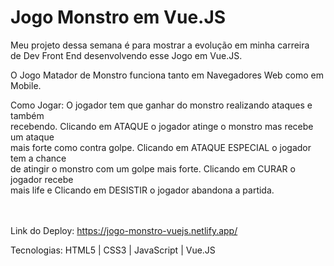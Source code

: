 # Jogo Monstro em Vue.JS
 
Meu projeto dessa semana é para mostrar a evolução em minha carreira <br>
de Dev Front End desenvolvendo esse Jogo em Vue.JS.

O Jogo Matador de Monstro funciona tanto em Navegadores Web como em Mobile.

Como Jogar: O jogador tem que ganhar do monstro realizando ataques e também <br>
recebendo. Clicando em ATAQUE o jogador atinge o monstro mas recebe um ataque <br>
mais forte como contra golpe. Clicando em ATAQUE ESPECIAL o jogador tem a chance <br>
de atingir o monstro com um golpe mais forte. Clicando em CURAR o jogador recebe <br>
mais life e Clicando em DESISTIR o jogador abandona a partida.

<br><br>
Link do Deploy: https://jogo-monstro-vuejs.netlify.app/

Tecnologias: HTML5 | CSS3 | JavaScript | Vue.JS
